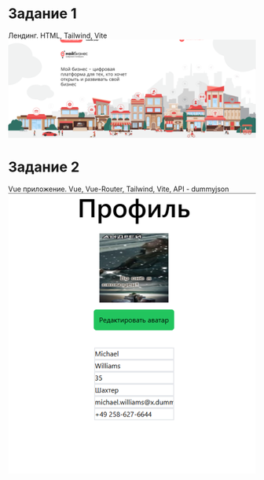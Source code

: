 # Задание 1
Лендинг. HTML, Tailwind, Vite
![landing img](https://github.com/AndreySaveliev/landing-vue/blob/main/screen2.PNG)
# Задание 2
Vue приложение. Vue, Vue-Router, Tailwind, Vite, API - dummyjson
![profile page](https://github.com/AndreySaveliev/landing-vue/blob/main/screen1.PNG)
